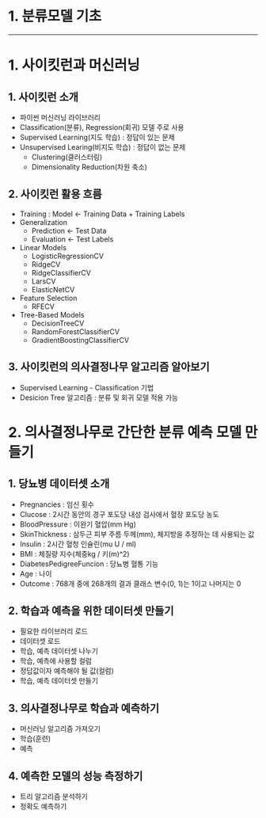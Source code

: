 # 1. 분류모델 기초

---

# 1. 사이킷런과 머신러닝

## 1. 사이킷런 소개

- 파이썬 머신러닝 라이브러리
- Classification(분류), Regression(회귀) 모델 주로 사용
- Supervised Learning(지도 학습) : 정답이 있는 문제
- Unsupervised Learing(비지도 학습) : 정답이 없는 문제
    - Clustering(클러스터링)
    - Dimensionality Reduction(차원 축소)

## 2. 사이킷런 활용 흐름

- Training : Model ← Training Data + Training Labels
- Generalization
    - Prediction ← Test Data
    - Evaluation ← Test Labels
- Linear Models
    - LogisticRegressionCV
    - RidgeCV
    - RidgeClassifierCV
    - LarsCV
    - ElasticNetCV
- Feature Selection
    - RFECV
- Tree-Based Models
    - DecisionTreeCV
    - RandomForestClassifierCV
    - GradientBoostingClassifierCV

## 3. 사이킷런의 의사결정나무 알고리즘 알아보기

- Supervised Learning - Classification 기법
- Desicion Tree 알고리즘 : 분류 및 회귀 모델 적용 가능

# 2. 의사결정나무로 간단한 분류 예측 모델 만들기

## 1. 당뇨병 데이터셋 소개

- Pregnancies : 임신 횟수
- Clucose : 2시간 동안의 경구 포도당 내성 검사에서 혈장 포도당 농도
- BloodPressure : 이완기 혈압(mm Hg)
- SkinThickness : 삼두근 피부 주름 두께(mm), 체지방을 추정하는 데 사용되는 값
- Insulin : 2시간 혈청 인슐린(mu U / ml)
- BMI : 체질량 지수(체중kg / 키(m)^2)
- DiabetesPedigreeFuncion : 당뇨병 혈통 기능
- Age : 나이
- Outcome : 768개 중에 268개의 결과 클래스 변수(0, 1)는 1이고 나머지는 0

## 2. 학습과 예측을 위한 데이터셋 만들기

- 필요한 라이브러리 로드
- 데이터셋 로드
- 학습, 예측 데이터셋 나누기
- 학습, 예측에 사용할 컬럼
- 정답값이자 예측해야 될 값(컬럼)
- 학습, 예측 데이터셋 만들기

## 3. 의사결정나무로 학습과 예측하기

- 머신러닝 알고리즘 가져오기
- 학습(훈련)
- 예측

## 4. 예측한 모델의 성능 측정하기

- 트리 알고리즘 분석하기
- 정확도 예측하기